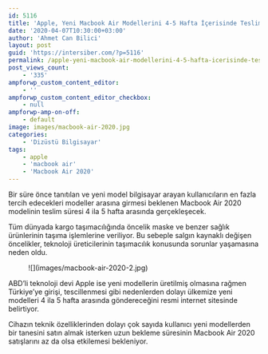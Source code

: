 ```yaml
---
id: 5116
title: 'Apple, Yeni Macbook Air Modellerini 4-5 Hafta İçerisinde Teslim Edecek'
date: '2020-04-07T10:30:00+03:00'
author: 'Ahmet Can Bilici'
layout: post
guid: 'https://intersiber.com/?p=5116'
permalink: /apple-yeni-macbook-air-modellerini-4-5-hafta-icerisinde-teslim-edecek/
post_views_count:
    - '335'
ampforwp_custom_content_editor:
    - ''
ampforwp_custom_content_editor_checkbox:
    - null
ampforwp-amp-on-off:
    - default
image: images/macbook-air-2020.jpg
categories:
    - 'Dizüstü Bilgisayar'
tags:
    - apple
    - 'macbook air'
    - 'Macbook Air 2020'
---
```


Bir süre önce tanıtılan ve yeni model bilgisayar arayan kullanıcıların en fazla tercih edecekleri modeller arasına girmesi beklenen Macbook Air 2020 modelinin teslim süresi 4 ila 5 hafta arasında gerçekleşecek.

Tüm dünyada kargo taşımacılığında öncelik maske ve benzer sağlık ürünlerinin taşıma işlemlerine veriliyor. Bu sebeple salgın kaynaklı değişen öncelikler, teknoloji üreticilerinin taşımacılık konusunda sorunlar yaşamasına neden oldu.

<figure class="wp-block-image size-full">![](images/macbook-air-2020-2.jpg)</figure>ABD’li teknoloji devi Apple ise yeni modellerin üretilmiş olmasına rağmen Türkiye’ye girişi, tescillenmesi gibi nedenlerden dolayı ülkemize yeni modelleri 4 ila 5 hafta arasında göndereceğini resmi internet sitesinde belirtiyor.

Cihazın teknik özelliklerinden dolayı çok sayıda kullanıcı yeni modellerden bir tanesini satın almak isterken uzun bekleme süresinin Macbook Air 2020 satışlarını az da olsa etkilemesi bekleniyor.